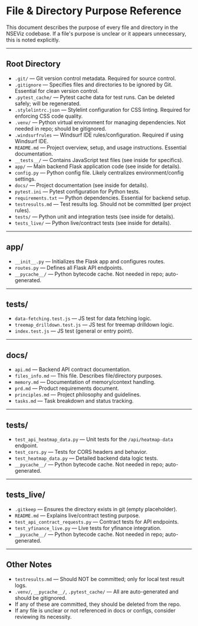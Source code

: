 # File & Directory Purpose Reference

This document describes the purpose of every file and directory in the NSEViz codebase. If a file's purpose is unclear or it appears unnecessary, this is noted explicitly.

---

## Root Directory

- `.git/` — Git version control metadata. Required for source control.
- `.gitignore` — Specifies files and directories to be ignored by Git. Essential for clean version control.
- `.pytest_cache/` — Pytest cache data for test runs. Can be deleted safely; will be regenerated.
- `.stylelintrc.json` — Stylelint configuration for CSS linting. Required for enforcing CSS code quality.
- `.venv/` — Python virtual environment for managing dependencies. Not needed in repo; should be gitignored.
- `.windsurfrules` — Windsurf IDE rules/configuration. Required if using Windsurf IDE.
- `README.md` — Project overview, setup, and usage instructions. Essential documentation.
- `__tests__/` — Contains JavaScript test files (see inside for specifics).
- `app/` — Main backend Flask application code (see inside for details).
- `config.py` — Python config file. Likely centralizes environment/config settings.
- `docs/` — Project documentation (see inside for details).
- `pytest.ini` — Pytest configuration for Python tests.
- `requirements.txt` — Python dependencies. Essential for backend setup.
- `testresults.md` — Test results log. Should not be committed (per project rules).
- `tests/` — Python unit and integration tests (see inside for details).
- `tests_live/` — Python live/contract tests (see inside for details).

---

## app/
- `__init__.py` — Initializes the Flask app and configures routes.
- `routes.py` — Defines all Flask API endpoints.
- `__pycache__/` — Python bytecode cache. Not needed in repo; auto-generated.

---

## __tests__/
- `data-fetching.test.js` — JS test for data fetching logic.
- `treemap_drilldown.test.js` — JS test for treemap drilldown logic.
- `index.test.js` — JS test (general or entry point).

---

## docs/
- `api.md` — Backend API contract documentation.
- `files_info.md` — This file. Describes file/directory purposes.
- `memory.md` — Documentation of memory/context handling.
- `prd.md` — Product requirements document.
- `principles.md` — Project philosophy and guidelines.
- `tasks.md` — Task breakdown and status tracking.

---

## tests/
- `test_api_heatmap_data.py` — Unit tests for the `/api/heatmap-data` endpoint.
- `test_cors.py` — Tests for CORS headers and behavior.
- `test_heatmap_data.py` — Detailed backend data logic tests.
- `__pycache__/` — Python bytecode cache. Not needed in repo; auto-generated.

---

## tests_live/
- `.gitkeep` — Ensures the directory exists in git (empty placeholder).
- `README.md` — Explains live/contract testing purpose.
- `test_api_contract_requests.py` — Contract tests for API endpoints.
- `test_yfinance_live.py` — Live tests for yfinance integration.
- `__pycache__/` — Python bytecode cache. Not needed in repo; auto-generated.

---

## Other Notes
- `testresults.md` — Should NOT be committed; only for local test result logs.
- `.venv/`, `__pycache__/`, `.pytest_cache/` — All are auto-generated and should be gitignored.
- If any of these are committed, they should be deleted from the repo.
- If any file is unclear or not referenced in docs or configs, consider reviewing its necessity.
